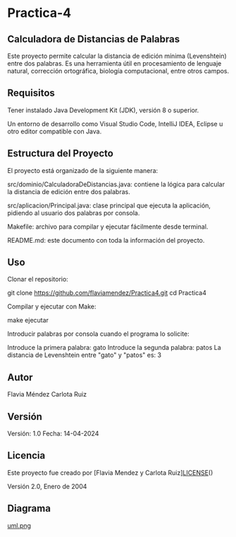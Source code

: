 # Practica-4
## Calculadora de Distancias de Palabras
Este proyecto permite calcular la distancia de edición mínima (Levenshtein) entre dos palabras. Es una herramienta útil en procesamiento de lenguaje natural, corrección ortográfica, biología computacional, entre otros campos.

## Requisitos
Tener instalado Java Development Kit (JDK), versión 8 o superior.

Un entorno de desarrollo como Visual Studio Code, IntelliJ IDEA, Eclipse u otro editor compatible con Java.

## Estructura del Proyecto
El proyecto está organizado de la siguiente manera:

src/dominio/CalculadoraDeDistancias.java: contiene la lógica para calcular la distancia de edición entre dos palabras.

src/aplicacion/Principal.java: clase principal que ejecuta la aplicación, pidiendo al usuario dos palabras por consola.

Makefile: archivo para compilar y ejecutar fácilmente desde terminal.

README.md: este documento con toda la información del proyecto.

## Uso
Clonar el repositorio:

git clone https://github.com/flaviamendez/Practica4.git
cd Practica4

Compilar y ejecutar con Make:

make ejecutar

Introducir palabras por consola cuando el programa lo solicite:

Introduce la primera palabra: gato
Introduce la segunda palabra: patos
La distancia de Levenshtein entre "gato" y "patos" es: 3

## Autor
Flavia Méndez 
Carlota Ruiz 

## Versión
Versión: 1.0
Fecha: 14-04-2024

## Licencia
Este proyecto fue creado por [Flavia Mendez y Carlota Ruiz]<a href="LICENSE">LICENSE</a>()

Versión 2.0, Enero de 2004
## Diagrama 
<a href="uml.png">uml.png</a>
